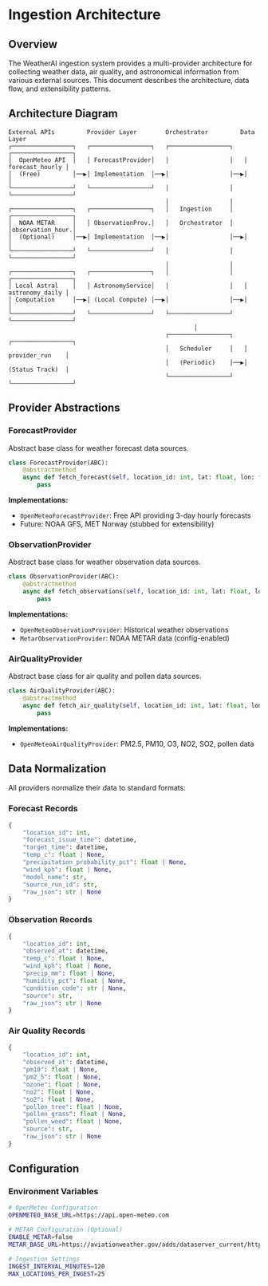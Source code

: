 # Ingestion Architecture

## Overview

The WeatherAI ingestion system provides a multi-provider architecture for collecting weather data, air quality, and astronomical information from various external sources. This document describes the architecture, data flow, and extensibility patterns.

## Architecture Diagram

```
External APIs         Provider Layer        Orchestrator         Data Layer
┌─────────────────┐   ┌─────────────────┐   ┌─────────────────┐   ┌─────────────────┐
│  OpenMeteo API  │   │ ForecastProvider│   │                 │   │ forecast_hourly │
│  (Free)         │──▶│ Implementation  │──▶│                 │──▶│                 │
└─────────────────┘   └─────────────────┘   │                 │   └─────────────────┘
                                            │                 │
┌─────────────────┐   ┌─────────────────┐   │   Ingestion     │   ┌─────────────────┐
│  NOAA METAR     │   │ ObservationProv.│   │   Orchestrator  │   │observation_hour.│
│  (Optional)     │──▶│ Implementation  │──▶│                 │──▶│                 │
└─────────────────┘   └─────────────────┘   │                 │   └─────────────────┘
                                            │                 │
┌─────────────────┐   ┌─────────────────┐   │                 │   ┌─────────────────┐
│ Local Astral    │   │ AstronomyService│   │                 │   │ astronomy_daily │
│ Computation     │──▶│ (Local Compute) │──▶│                 │──▶│                 │
└─────────────────┘   └─────────────────┘   └─────────────────┘   └─────────────────┘
                                                    │
                                            ┌─────────────────┐   ┌─────────────────┐
                                            │   Scheduler     │   │ provider_run    │
                                            │   (Periodic)    │──▶│ (Status Track)  │
                                            └─────────────────┘   └─────────────────┘
```

## Provider Abstractions

### ForecastProvider
Abstract base class for weather forecast data sources.

```python
class ForecastProvider(ABC):
    @abstractmethod
    async def fetch_forecast(self, location_id: int, lat: float, lon: float) -> list[dict]:
        pass
```

**Implementations:**
- `OpenMeteoForecastProvider`: Free API providing 3-day hourly forecasts
- Future: NOAA GFS, MET Norway (stubbed for extensibility)

### ObservationProvider
Abstract base class for weather observation data sources.

```python
class ObservationProvider(ABC):
    @abstractmethod
    async def fetch_observations(self, location_id: int, lat: float, lon: float, hours_back: int) -> list[dict]:
        pass
```

**Implementations:**
- `OpenMeteoObservationProvider`: Historical weather observations
- `MetarObservationProvider`: NOAA METAR data (config-enabled)

### AirQualityProvider
Abstract base class for air quality and pollen data sources.

```python
class AirQualityProvider(ABC):
    @abstractmethod
    async def fetch_air_quality(self, location_id: int, lat: float, lon: float, hours_back: int) -> list[dict]:
        pass
```

**Implementations:**
- `OpenMeteoAirQualityProvider`: PM2.5, PM10, O3, NO2, SO2, pollen data

## Data Normalization

All providers normalize their data to standard formats:

### Forecast Records
```python
{
    "location_id": int,
    "forecast_issue_time": datetime,
    "target_time": datetime,
    "temp_c": float | None,
    "precipitation_probability_pct": float | None,
    "wind_kph": float | None,
    "model_name": str,
    "source_run_id": str,
    "raw_json": str | None
}
```

### Observation Records
```python
{
    "location_id": int,
    "observed_at": datetime,
    "temp_c": float | None,
    "wind_kph": float | None,
    "precip_mm": float | None,
    "humidity_pct": float | None,
    "condition_code": str | None,
    "source": str,
    "raw_json": str | None
}
```

### Air Quality Records
```python
{
    "location_id": int,
    "observed_at": datetime,
    "pm10": float | None,
    "pm2_5": float | None,
    "ozone": float | None,
    "no2": float | None,
    "so2": float | None,
    "pollen_tree": float | None,
    "pollen_grass": float | None,
    "pollen_weed": float | None,
    "source": str,
    "raw_json": str | None
}
```

## Configuration

### Environment Variables
```bash
# OpenMeteo Configuration
OPENMETEO_BASE_URL=https://api.open-meteo.com

# METAR Configuration (Optional)
ENABLE_METAR=false
METAR_BASE_URL=https://aviationweather.gov/adds/dataserver_current/httpparam

# Ingestion Settings
INGEST_INTERVAL_MINUTES=120
MAX_LOCATIONS_PER_INGEST=25
```
